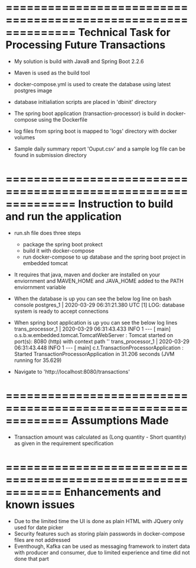 ==============================================================
Technical Task for Processing Future Transactions
==============================================================
*  My solution is build with Java8 and Spring Boot 2.2.6
*  Maven is used as the build tool

*  docker-compose.yml is used to create the database using latest postgres image
*  database initialiation scripts are placed in 'dbinit' directory

*  The spring boot application (transaction-processor) is build in docker-compose using the Dockerfile
*  log files from spring boot is mapped to 'logs' directory with docker volumes

*  Sample daily summary report 'Ouput.csv' and a sample log file can be found in submission directory

==============================================================
Instruction to build and run the application
==============================================================
*  run.sh file does three steps
    - package the spring boot prokect
	- build it with docker-compose
	- run docker-compose to up database and the spring boot project in embedded tomcat

* It requires that java, maven and docker are installed on your enviornment and MAVEN_HOME and JAVA_HOME added to the PATH enviornment variable

* When the database is up you can see the below log line on bash console
	postgres_1         | 2020-03-29 06:31:21.380 UTC [1] LOG:  database system is ready to accept connections

* When spring boot application is up you can see the below log lines
    trans_processor_1  | 2020-03-29 06:31:43.433  INFO 1 --- [           main] o.s.b.w.embedded.tomcat.TomcatWebServer  : Tomcat started on port(s): 8080 (http) with context path ''
    trans_processor_1  | 2020-03-29 06:31:43.448  INFO 1 --- [           main] c.t.TransactionProcessorApplication      : Started TransactionProcessorApplication in 31.206 seconds (JVM running for 35.629)

* Navigate to 'http://localhost:8080/transactions'


=============================================================
Assumptions Made
=============================================================
*  Transaction amount was calculated as (Long quantity - Short quantity) as given in the requirement specification

============================================================
Enhancements and known issues
============================================================
* Due to the limited time the UI is done as plain HTML with JQuery only used for date picker
* Security features such as storing plain passwords in docker-compose files are not addressed
* Eventhough, Kafka can be used as messaging framework to instert data with producer and consumer, due to limited experience and time did not done that part


